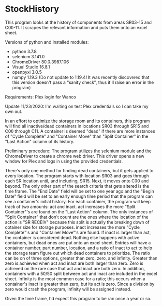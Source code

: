# StockHistory
This program looks at the history of components from areas SR03-15 and C00-11. It scrapes the relevant information and puts them onto an excel sheet.

Versions of python and installed modules: 
- python 3.7.8
- selenium 3.141.0
- ChromeDriver 80.0.3987.106
- Visual Studio 16.8.1
- openpyxl 3.0.5
- numpy 1.19.3 (Do not update to 1.19.4! It was recently discovered that this version doesn't pass a "sanity check", thus it'll raise an error in the program)

Requirements:
Plex login for Wanco

Update 11/23/2020: I'm waiting on test Plex credentials so I can take my own out.

In an effort to optimize the storage room and its containers, this program will find all inactive/dead containers in locations SR03 through SR15 and 
C00 through C11. A container is deemed "dead" if there are more instances of "Cycle Complete" and "Container Move" than "Split Container" in the 
"Last Action" column of its history.

Preliminary procedure: The program utilizes the selenium module and the ChromeDriver to create a chrome web driver. This driver opens a new window for Plex and
logs in using the provided credentials.

There's only one method for finding dead containers, but it gets applied to every location. The program starts with location SR03 and goes through each SR location
until, and including, SR15. Next, it moves onto C00 and beyond. The only other part of the search criteria that gets altered is the time frame. The "End Date" field
will be set to one year ago and the "Begin Date" field will be set to an early enough time period that the program can see a container's initial history. For each
container, the program will keep track of two amounts: act and inact. act increases the more "Split Container"'s are found on the "Last Action" column. The only 
instances of "Split Container" that don't count are the ones where the location of the action is "SR RECEIV" because this split is actually the breaking down of
cotainer size for storage purposes. inact increases the more "Cycle Complete"'s and "Container Move"'s are found. If inact is larger than act, the container is 
considered dead. Nothing else happens with active containers, but dead ones are put onto an excel sheet. Entries will have a container number, part number,
location, and a ratio of inact to act to help the storage team figure out which dead containers to prioritize.
The ratio can be on of three options, greater than zero, zero, and infinity. Greater than zero is achieved when act and inact are both larger than zero.
Zero is achieved on the rare case that act and inact are both zero. In addition, containers with a 50/50 split between act and inact are included in the
excel sheet. Infinity is the most common case for a ratio; this occurs when a container's inact is greater than zero, but its act is zero. Since a 
division by zero would crash the program, infinity will be assigned instead.

Given the time frame, I'd expect this program to be ran once a year or so.
